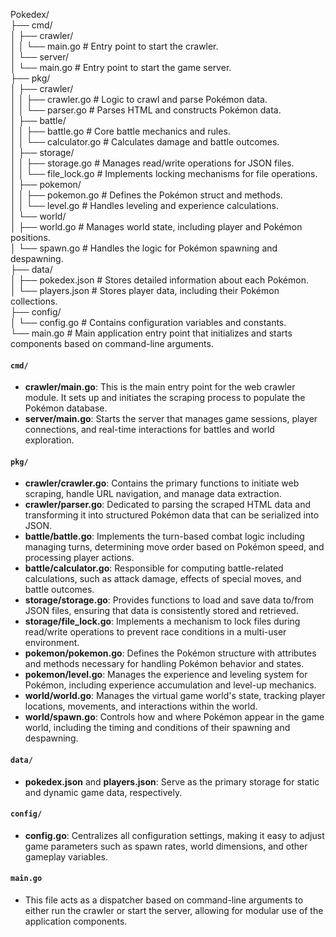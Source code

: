 Pokedex/<br>
├── cmd/<br>
│   ├── crawler/<br>
│   │   └── main.go          # Entry point to start the crawler.<br>
│   └── server/<br>
│       └── main.go          # Entry point to start the game server.<br>
├── pkg/<br>
│   ├── crawler/<br>
│   │   ├── crawler.go       # Logic to crawl and parse Pokémon data.<br>
│   │   └── parser.go        # Parses HTML and constructs Pokémon data.<br>
│   ├── battle/<br>
│   │   ├── battle.go        # Core battle mechanics and rules.<br>
│   │   └── calculator.go    # Calculates damage and battle outcomes.<br>
│   ├── storage/<br>
│   │   ├── storage.go       # Manages read/write operations for JSON files.<br>
│   │   └── file_lock.go     # Implements locking mechanisms for file operations.<br>
│   ├── pokemon/<br>
│   │   ├── pokemon.go       # Defines the Pokémon struct and methods.<br>
│   │   └── level.go         # Handles leveling and experience calculations.<br>
│   └── world/<br>
│       ├── world.go         # Manages world state, including player and Pokémon positions.<br>
│       └── spawn.go         # Handles the logic for Pokémon spawning and despawning.<br>
├── data/<br>
│   ├── pokedex.json         # Stores detailed information about each Pokémon.<br>
│   └── players.json         # Stores player data, including their Pokémon collections.<br>
├── config/<br>
│   └── config.go            # Contains configuration variables and constants.<br>
└── main.go                  # Main application entry point that initializes and starts components based on command-line arguments.<br>


#### `cmd/`

*   **crawler/main.go**: This is the main entry point for the web crawler module. It sets up and initiates the scraping process to populate the Pokémon database.
*   **server/main.go**: Starts the server that manages game sessions, player connections, and real-time interactions for battles and world exploration.

#### `pkg/`

*   **crawler/crawler.go**: Contains the primary functions to initiate web scraping, handle URL navigation, and manage data extraction.
*   **crawler/parser.go**: Dedicated to parsing the scraped HTML data and transforming it into structured Pokémon data that can be serialized into JSON.
*   **battle/battle.go**: Implements the turn-based combat logic including managing turns, determining move order based on Pokémon speed, and processing player actions.
*   **battle/calculator.go**: Responsible for computing battle-related calculations, such as attack damage, effects of special moves, and battle outcomes.
*   **storage/storage.go**: Provides functions to load and save data to/from JSON files, ensuring that data is consistently stored and retrieved.
*   **storage/file\_lock.go**: Implements a mechanism to lock files during read/write operations to prevent race conditions in a multi-user environment.
*   **pokemon/pokemon.go**: Defines the Pokémon structure with attributes and methods necessary for handling Pokémon behavior and states.
*   **pokemon/level.go**: Manages the experience and leveling system for Pokémon, including experience accumulation and level-up mechanics.
*   **world/world.go**: Manages the virtual game world's state, tracking player locations, movements, and interactions within the world.
*   **world/spawn.go**: Controls how and where Pokémon appear in the game world, including the timing and conditions of their spawning and despawning.

#### `data/`

*   **pokedex.json** and **players.json**: Serve as the primary storage for static and dynamic game data, respectively.

#### `config/`

*   **config.go**: Centralizes all configuration settings, making it easy to adjust game parameters such as spawn rates, world dimensions, and other gameplay variables.

#### `main.go`

*   This file acts as a dispatcher based on command-line arguments to either run the crawler or start the server, allowing for modular use of the application components.
